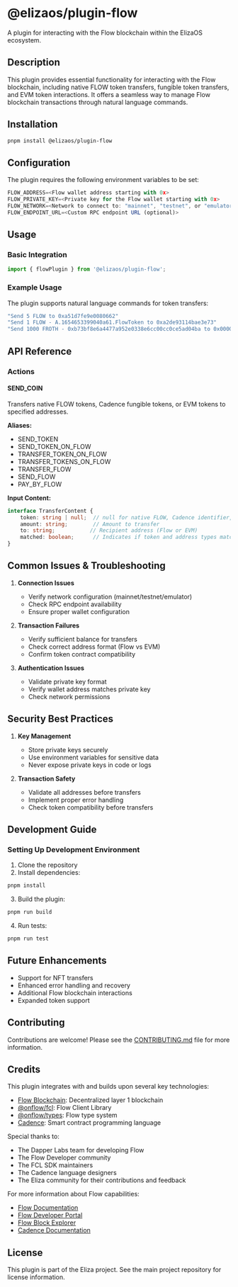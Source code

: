 # @elizaos/plugin-flow

A plugin for interacting with the Flow blockchain within the ElizaOS ecosystem.

## Description

This plugin provides essential functionality for interacting with the Flow blockchain, including native FLOW token transfers, fungible token transfers, and EVM token interactions. It offers a seamless way to manage Flow blockchain transactions through natural language commands.

## Installation

```bash
pnpm install @elizaos/plugin-flow
```

## Configuration

The plugin requires the following environment variables to be set:
```typescript
FLOW_ADDRESS=<Flow wallet address starting with 0x>
FLOW_PRIVATE_KEY=<Private key for the Flow wallet starting with 0x>
FLOW_NETWORK=<Network to connect to: "mainnet", "testnet", or "emulator" (optional, defaults to "mainnet")>
FLOW_ENDPOINT_URL=<Custom RPC endpoint URL (optional)>
```

## Usage

### Basic Integration

```typescript
import { flowPlugin } from '@elizaos/plugin-flow';
```

### Example Usage

The plugin supports natural language commands for token transfers:

```typescript
"Send 5 FLOW to 0xa51d7fe9e0080662"
"Send 1 FLOW - A.1654653399040a61.FlowToken to 0xa2de93114bae3e73"
"Send 1000 FROTH - 0xb73bf8e6a4477a952e0338e6cc00cc0ce5ad04ba to 0x000000000000000000000002e44fbfbd00395de5"
```

## API Reference

### Actions

#### SEND_COIN

Transfers native FLOW tokens, Cadence fungible tokens, or EVM tokens to specified addresses.

**Aliases:**
- SEND_TOKEN
- SEND_TOKEN_ON_FLOW
- TRANSFER_TOKEN_ON_FLOW
- TRANSFER_TOKENS_ON_FLOW
- TRANSFER_FLOW
- SEND_FLOW
- PAY_BY_FLOW

**Input Content:**
```typescript
interface TransferContent {
    token: string | null;  // null for native FLOW, Cadence identifier, or EVM address
    amount: string;        // Amount to transfer
    to: string;           // Recipient address (Flow or EVM)
    matched: boolean;      // Indicates if token and address types match
}
```

## Common Issues & Troubleshooting

1. **Connection Issues**
   - Verify network configuration (mainnet/testnet/emulator)
   - Check RPC endpoint availability
   - Ensure proper wallet configuration

2. **Transaction Failures**
   - Verify sufficient balance for transfers
   - Check correct address format (Flow vs EVM)
   - Confirm token contract compatibility

3. **Authentication Issues**
   - Validate private key format
   - Verify wallet address matches private key
   - Check network permissions

## Security Best Practices

1. **Key Management**
   - Store private keys securely
   - Use environment variables for sensitive data
   - Never expose private keys in code or logs

2. **Transaction Safety**
   - Validate all addresses before transfers
   - Implement proper error handling
   - Check token compatibility before transfers

## Development Guide

### Setting Up Development Environment

1. Clone the repository
2. Install dependencies:

```bash
pnpm install
```

3. Build the plugin:

```bash
pnpm run build
```

4. Run tests:

```bash
pnpm run test
```

## Future Enhancements

- Support for NFT transfers
- Enhanced error handling and recovery
- Additional Flow blockchain interactions
- Expanded token support

## Contributing

Contributions are welcome! Please see the [CONTRIBUTING.md](CONTRIBUTING.md) file for more information.

## Credits

This plugin integrates with and builds upon several key technologies:

- [Flow Blockchain](https://flow.com/): Decentralized layer 1 blockchain
- [@onflow/fcl](https://www.npmjs.com/package/@onflow/fcl): Flow Client Library
- [@onflow/types](https://www.npmjs.com/package/@onflow/types): Flow type system
- [Cadence](https://docs.onflow.org/cadence/): Smart contract programming language

Special thanks to:
- The Dapper Labs team for developing Flow
- The Flow Developer community
- The FCL SDK maintainers
- The Cadence language designers
- The Eliza community for their contributions and feedback

For more information about Flow capabilities:
- [Flow Documentation](https://docs.onflow.org/)
- [Flow Developer Portal](https://developers.flow.com/)
- [Flow Block Explorer](https://flowscan.org/)
- [Cadence Documentation](https://docs.onflow.org/cadence/)

## License

This plugin is part of the Eliza project. See the main project repository for license information.

